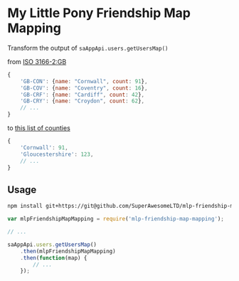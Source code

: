 # My Little Pony Friendship Map Mapping

Transform the output of `saAppApi.users.getUsersMap()`

from [ISO 3166-2:GB](https://en.wikipedia.org/wiki/ISO_3166-2:GB)
```javascript
{
    'GB-CON': {name: "Cornwall", count: 91},
    'GB-COV': {name: "Coventry", count: 16},
    'GB-CRF': {name: "Cardiff", count: 42},
    'GB-CRY': {name: "Croydon", count: 62},
    // ...
}
```

to [this list of counties](http://www.townscountiespostcodes.co.uk/counties-in-uk/)

```javascript
{
    'Cornwall': 91,
    'Gloucestershire': 123,
    // ...
}
```

## Usage

```bash
npm install git+https://git@github.com/SuperAwesomeLTD/mlp-friendship-map-mapping.git --save
```


```javascript
var mlpFriendshipMapMapping = require('mlp-friendship-map-mapping');

// ...

saAppApi.users.getUsersMap()
    .then(mlpFriendshipMapMapping)
    .then(function(map) {
        // ...
    });

```

